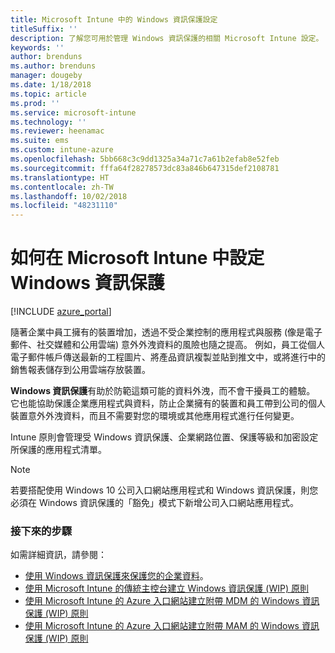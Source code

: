 ```yaml
---
title: Microsoft Intune 中的 Windows 資訊保護設定
titleSuffix: ''
description: 了解您可用於管理 Windows 資訊保護的相關 Microsoft Intune 設定。
keywords: ''
author: brenduns
ms.author: brenduns
manager: dougeby
ms.date: 1/18/2018
ms.topic: article
ms.prod: ''
ms.service: microsoft-intune
ms.technology: ''
ms.reviewer: heenamac
ms.suite: ems
ms.custom: intune-azure
ms.openlocfilehash: 5bb668c3c9dd1325a34a71c7a61b2efab8e52feb
ms.sourcegitcommit: fffa64f28278573dc83a846b647315def2108781
ms.translationtype: HT
ms.contentlocale: zh-TW
ms.lasthandoff: 10/02/2018
ms.locfileid: "48231110"
---
```

# <a name="how-to-configure-windows-information-protection-in-microsoft-intune"></a>如何在 Microsoft Intune 中設定 Windows 資訊保護

[!INCLUDE [azure_portal](./includes/azure_portal.md)]

隨著企業中員工擁有的裝置增加，透過不受企業控制的應用程式與服務 (像是電子郵件、社交媒體和公用雲端) 意外外洩資料的風險也隨之提高。 例如，員工從個人電子郵件帳戶傳送最新的工程圖片、將產品資訊複製並貼到推文中，或將進行中的銷售報表儲存到公用雲端存放裝置。

**Windows 資訊保護**有助於防範這類可能的資料外洩，而不會干擾員工的體驗。 它也能協助保護企業應用程式與資料，防止企業擁有的裝置和員工帶到公司的個人裝置意外外洩資料，而且不需要對您的環境或其他應用程式進行任何變更。

Intune 原則會管理受 Windows 資訊保護、企業網路位置、保護等級和加密設定所保護的應用程式清單。

>[!NOTE]
> 若要搭配使用 Windows 10 公司入口網站應用程式和 Windows 資訊保護，則您必須在 Windows 資訊保護的「豁免」模式下新增公司入口網站應用程式。 

### <a name="next-steps"></a>接下來的步驟
如需詳細資訊，請參閱：
-  [使用 Windows 資訊保護來保護您的企業資料](https://technet.microsoft.com/itpro/windows/keep-secure/protect-enterprise-data-using-wip)。
- [使用 Microsoft Intune 的傳統主控台建立 Windows 資訊保護 (WIP) 原則](https://docs.microsoft.com/windows/threat-protection/windows-information-protection/create-wip-policy-using-intune)
- [使用 Microsoft Intune 的 Azure 入口網站建立附帶 MDM 的 Windows 資訊保護 (WIP) 原則](https://docs.microsoft.com/windows/threat-protection/windows-information-protection/create-wip-policy-using-intune-azure)
- [使用 Microsoft Intune 的 Azure 入口網站建立附帶 MAM 的 Windows 資訊保護 (WIP) 原則](https://docs.microsoft.com/windows/threat-protection/windows-information-protection/create-wip-policy-using-mam-intune-azure)
